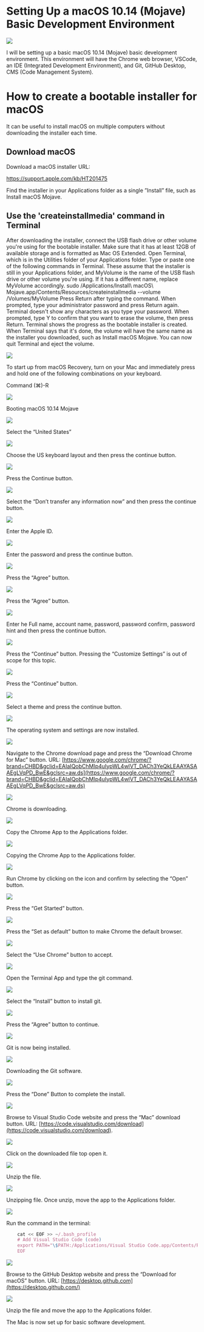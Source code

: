 # Setting Up a macOS 10.14 (Mojave) Basic Development Environment

![](https://firebasestorage.googleapis.com/v0/b/prod-angular-advisors.appspot.com/o/blog%2Fposts%2Fmacos%2FmacOSMojave.jpg?alt=media&token=48ed3775-4245-4157-9c4b-d76dbabe242d)


I will be setting up a basic macOS 10.14 (Mojave) basic development environment. This environment will have the Chrome web browser, VSCode, an IDE (Integrated Development Environment), and Git, GitHub Desktop, CMS (Code Management System).

# How to create a bootable installer for macOS

It can be useful to install macOS on multiple computers without downloading the installer each time.

## Download macOS

Download a macOS installer URL:

https://support.apple.com/kb/HT201475


Find the installer in your Applications folder as a single ”Install” file, such as Install macOS Mojave.

## Use the 'createinstallmedia' command in Terminal

After downloading the installer, connect the USB flash drive or other volume you're using for the bootable installer. Make sure that it has at least 12GB of available storage and is formatted as Mac OS Extended.
Open Terminal, which is in the Utilities folder of your Applications folder.
Type or paste one of the following commands in Terminal. These assume that the installer is still in your Applications folder, and MyVolume is the name of the USB flash drive or other volume you're using. If it has a different name, replace MyVolume accordingly.
sudo /Applications/Install\ macOS\ Mojave.app/Contents/Resources/createinstallmedia --volume /Volumes/MyVolume
Press Return after typing the command.
When prompted, type your administrator password and press Return again. Terminal doesn't show any characters as you type your password.
When prompted, type Y to confirm that you want to erase the volume, then press Return. Terminal shows the progress as the bootable installer is created.
When Terminal says that it's done, the volume will have the same name as the installer you downloaded, such as Install macOS Mojave. You can now quit Terminal and eject the volume.

![](https://firebasestorage.googleapis.com/v0/b/prod-angular-advisors.appspot.com/o/blog%2Fposts%2Fmacos%2FmacOS-001.png?alt=media&token=5eec8e0a-f4e0-4565-b44e-7261a35698a5)


To start up from macOS Recovery, turn on your Mac and immediately press and hold one of the following combinations on your keyboard.
 
Command (⌘)-R


![](https://firebasestorage.googleapis.com/v0/b/prod-angular-advisors.appspot.com/o/blog%2Fposts%2Fmacos%2FmacOS-001.png?alt=media&token=5eec8e0a-f4e0-4565-b44e-7261a35698a5)


Booting macOS 10.14 Mojave


![](https://firebasestorage.googleapis.com/v0/b/prod-angular-advisors.appspot.com/o/blog%2Fposts%2Fmacos%2FmacOS-003.png?alt=media&token=2561a246-294a-4379-bbba-3f2086630b01)


Select the “United States”


![](https://firebasestorage.googleapis.com/v0/b/prod-angular-advisors.appspot.com/o/blog%2Fposts%2Fmacos%2FmacOS-004.png?alt=media&token=01c4efd6-abdd-4e76-9578-c66a1d322e90)


Choose the US keyboard layout and then press the continue button.


![](https://firebasestorage.googleapis.com/v0/b/prod-angular-advisors.appspot.com/o/blog%2Fposts%2Fmacos%2FmacOS-005.png?alt=media&token=f9018eef-7117-4409-9b84-8d5fa4498f4e)


Press the Continue button.


![](https://firebasestorage.googleapis.com/v0/b/prod-angular-advisors.appspot.com/o/blog%2Fposts%2Fmacos%2FmacOS-006.png?alt=media&token=9ff216b4-12c1-4fcf-b98e-c080c578522a)


Select the “Don’t transfer any information now” and then press the continue button.


![](https://firebasestorage.googleapis.com/v0/b/prod-angular-advisors.appspot.com/o/blog%2Fposts%2Fmacos%2FmacOS-007.png?alt=media&token=e3935f28-ade7-45f0-9065-4ff76be43bc3)


Enter the Apple ID.


![](https://firebasestorage.googleapis.com/v0/b/prod-angular-advisors.appspot.com/o/blog%2Fposts%2Fmacos%2FmacOS-008.png?alt=media&token=84a126f0-8fe4-4e68-97b1-cffd18e67ccf)


Enter the password and press the continue button.


![](https://firebasestorage.googleapis.com/v0/b/prod-angular-advisors.appspot.com/o/blog%2Fposts%2Fmacos%2FmacOS-009.png?alt=media&token=395fae5b-485d-4fed-8be4-fa7c064c50f1)


Press the “Agree” button.


![](https://firebasestorage.googleapis.com/v0/b/prod-angular-advisors.appspot.com/o/blog%2Fposts%2Fmacos%2FmacOS-010.png?alt=media&token=c03f7a32-1775-4234-8324-88130db50368)


Press the “Agree” button.


![](https://firebasestorage.googleapis.com/v0/b/prod-angular-advisors.appspot.com/o/blog%2Fposts%2Fmacos%2FmacOS-011.png?alt=media&token=65885537-9e1f-45b7-94d3-e8f0b97cd0c0)


Enter he Full name, account name, password, password confirm, password hint and then press the continue button.


![](https://firebasestorage.googleapis.com/v0/b/prod-angular-advisors.appspot.com/o/blog%2Fposts%2Fmacos%2FmacOS-012.png?alt=media&token=741c43a9-8c5e-4cc9-a8be-e7a668925a03)


Press the “Continue” button. Pressing the “Customize Settings” is out of scope for this topic.


![](https://firebasestorage.googleapis.com/v0/b/prod-angular-advisors.appspot.com/o/blog%2Fposts%2Fmacos%2FmacOS-013.png?alt=media&token=51414810-9d87-4ab6-90ce-c382457e9fc1)


Press the “Continue” button.


![](https://firebasestorage.googleapis.com/v0/b/prod-angular-advisors.appspot.com/o/blog%2Fposts%2Fmacos%2FmacOS-014.png?alt=media&token=902afaf9-be97-4e6e-b1ae-a0d81398a51b)


Select a theme and press the continue button.


![](https://firebasestorage.googleapis.com/v0/b/prod-angular-advisors.appspot.com/o/blog%2Fposts%2Fmacos%2FmacOS-015.png?alt=media&token=371b04b4-56a9-4e0a-a38a-6c3e509eb2c4)


The operating system and settings are now installed.


![](https://firebasestorage.googleapis.com/v0/b/prod-angular-advisors.appspot.com/o/blog%2Fposts%2Fmacos%2FmacOS-016.png?alt=media&token=fc9c5398-d13e-469e-a2ef-eb9887e7c0f2)


Navigate to the Chrome download page and press the “Download Chrome for Mac” button.
URL: [https://www.google.com/chrome/?brand=CHBD&gclid=EAIaIQobChMIp4uIypWL4wIVT_DACh3YeQkLEAAYASAAEgLVqPD_BwE&gclsrc=aw.ds](https://www.google.com/chrome/?brand=CHBD&gclid=EAIaIQobChMIp4uIypWL4wIVT_DACh3YeQkLEAAYASAAEgLVqPD_BwE&gclsrc=aw.ds)


![](https://firebasestorage.googleapis.com/v0/b/prod-angular-advisors.appspot.com/o/blog%2Fposts%2Fmacos%2FmacOS-017.png?alt=media&token=6a27ea20-d62f-4ec4-a14f-12deab87bfdd)


Chrome is downloading.


![](https://firebasestorage.googleapis.com/v0/b/prod-angular-advisors.appspot.com/o/blog%2Fposts%2Fmacos%2FmacOS-018.png?alt=media&token=c7deba97-03d8-415e-aa22-fc15df37bf19)


Copy the Chrome App to the Applications folder.

![](https://firebasestorage.googleapis.com/v0/b/prod-angular-advisors.appspot.com/o/blog%2Fposts%2Fmacos%2FmacOS-019.png?alt=media&token=3f5c04cf-1f2a-496d-95b5-2997b3fcfb99)


Copying the Chrome App to the Applications folder.


![](https://firebasestorage.googleapis.com/v0/b/prod-angular-advisors.appspot.com/o/blog%2Fposts%2Fmacos%2FmacOS-020.png?alt=media&token=5ad486e9-3b59-48b9-9b42-c8c90cb1f63f)


Run Chrome by clicking on the icon and confirm by selecting the “Open” button.


![](https://firebasestorage.googleapis.com/v0/b/prod-angular-advisors.appspot.com/o/blog%2Fposts%2Fmacos%2FmacOS-021.png?alt=media&token=f50cda63-51be-4043-9c31-dd45982e32cc)


Press the “Get Started” button.


![](https://firebasestorage.googleapis.com/v0/b/prod-angular-advisors.appspot.com/o/blog%2Fposts%2Fmacos%2FmacOS-022.png?alt=media&token=517eaa8f-81da-4e2f-8fc8-57738665311b)


Press the “Set as default” button to make Chrome the default browser.


![](https://firebasestorage.googleapis.com/v0/b/prod-angular-advisors.appspot.com/o/blog%2Fposts%2Fmacos%2FmacOS-023.png?alt=media&token=3c538f58-17b6-4e16-9beb-970cf76cb67c)


Select the “Use Chrome” button to accept.


![](https://firebasestorage.googleapis.com/v0/b/prod-angular-advisors.appspot.com/o/blog%2Fposts%2Fmacos%2FmacOS-024.png?alt=media&token=8bf91009-79fe-4ec5-b388-426dc17d3aa9)


Open the Terminal App and type the git command.


![](https://firebasestorage.googleapis.com/v0/b/prod-angular-advisors.appspot.com/o/blog%2Fposts%2Fmacos%2FmacOS-025.png?alt=media&token=c433af64-d35b-4909-8a0a-638e2ec02975)


Select the “Install” button to install git.


![](https://firebasestorage.googleapis.com/v0/b/prod-angular-advisors.appspot.com/o/blog%2Fposts%2Fmacos%2FmacOS-026.png?alt=media&token=a57094c9-3ccc-41ae-b538-dcb3f77ec897)


Press the “Agree” button to continue.


![](https://firebasestorage.googleapis.com/v0/b/prod-angular-advisors.appspot.com/o/blog%2Fposts%2Fmacos%2FmacOS-027.png?alt=media&token=8b4c9f32-b63f-4fac-b6c2-9f49bcaeed96)


Git is now being installed.


![](https://firebasestorage.googleapis.com/v0/b/prod-angular-advisors.appspot.com/o/blog%2Fposts%2Fmacos%2FmacOS-028.png?alt=media&token=716e5ae6-ae14-4f7f-9b6d-d17310cfd415)


Downloading the Git software.


![](https://firebasestorage.googleapis.com/v0/b/prod-angular-advisors.appspot.com/o/blog%2Fposts%2Fmacos%2FmacOS-029.png?alt=media&token=977b67ba-12d1-4c09-9cb9-a9b2742c7e02)


Press the “Done” Button to complete the install.


![](https://firebasestorage.googleapis.com/v0/b/prod-angular-advisors.appspot.com/o/blog%2Fposts%2Fmacos%2FmacOS-030.png?alt=media&token=a65b2939-e944-447b-87e7-894cff743a11)


Browse to Visual Studio Code website and press the “Mac” download button.
URL: [https://code.visualstudio.com/download](https://code.visualstudio.com/download).


![](https://firebasestorage.googleapis.com/v0/b/prod-angular-advisors.appspot.com/o/blog%2Fposts%2Fmacos%2FmacOS-031.png?alt=media&token=eaf788ba-ac1e-44ee-9b89-f6f246fb3791)


Click on the downloaded file top open it.


![](https://firebasestorage.googleapis.com/v0/b/prod-angular-advisors.appspot.com/o/blog%2Fposts%2Fmacos%2FmacOS-032.png?alt=media&token=8c9ae1a8-7f4e-42c8-9b40-adc718855cf6)


Unzip the file.


![](https://firebasestorage.googleapis.com/v0/b/prod-angular-advisors.appspot.com/o/blog%2Fposts%2Fmacos%2FmacOS-033.png?alt=media&token=9a48cf83-ef88-43b5-b80c-09e4c2b25061)


Unzipping file. Once unzip, move the app to the Applications folder.


![](https://wpbest.io/Media/Default/macos/macOS-034.png)


Run the command in the terminal:
```javascript
    cat << EOF >> ~/.bash_profile
    # Add Visual Studio Code (code)
    export PATH="\$PATH:/Applications/Visual Studio Code.app/Contents/Resources/app/bin"
    EOF
```    
![](https://firebasestorage.googleapis.com/v0/b/prod-angular-advisors.appspot.com/o/blog%2Fposts%2Fmacos%2FmacOS-034.png?alt=media&token=d8ac8504-b3f3-4d18-9347-e175e21c5635)


Browse to the GitHub Desktop website and press the “Download for macOS” button.
URL: [https://desktop.github.com](https://desktop.github.com/)


![](https://firebasestorage.googleapis.com/v0/b/prod-angular-advisors.appspot.com/o/blog%2Fposts%2Fmacos%2FmacOS-036.png?alt=media&token=b499a75f-7364-4833-a998-e0ade5ac962e)


Unzip the file and move the app to the Applications folder.

The Mac is now set up for basic software development.
